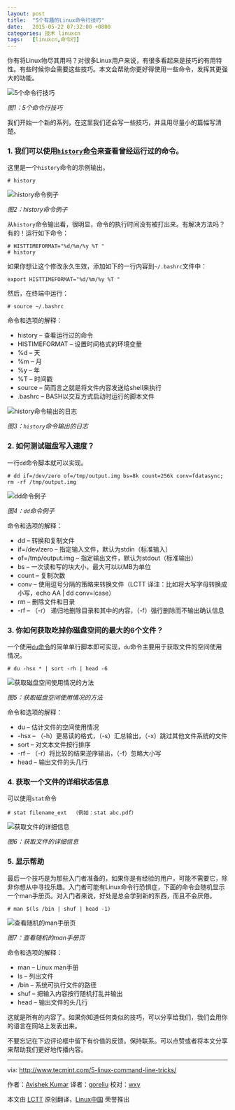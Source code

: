 ```yaml
---
layout: post
title:	"5个有趣的Linux命令行技巧"
date:	2015-05-22 07:32:00 +0800 
categories:	技术 linuxcn 
tags:	[linuxcn,命令行]
---
```



你有将Linux物尽其用吗？对很多Linux用户来说，有很多看起来是技巧的有用特性。有些时候你会需要这些技巧。本文会帮助你更好得使用一些命令，发挥其更强大的功能。


![5个命令行技巧](/Asserts/Images/album/201505/21/223351gqbpks8pu904xpk4.jpg)


*图1：5个命令行技巧*


我们开始一个新的系列，在这里我们还会写一些技巧，并且用尽量小的篇幅写清楚。


### 1. 我们可以使用[`history`命令](/article-1143-1.html)来查看曾经运行过的命令。


这里是一个`history`命令的示例输出。



```
# history

```

![history命令例子](/Asserts/Images/album/201505/21/223352r48ra47xx769218p.gif)


*图2：history命令例子*


从`history`命令输出看，很明显，命令的执行时间没有被打出来。有解决方法吗？有的！运行如下命令：



```
# HISTTIMEFORMAT="%d/%m/%y %T "
# history

```

如果你想让这个修改永久生效，添加如下的一行内容到`~/.bashrc`文件中：



```
export HISTTIMEFORMAT="%d/%m/%y %T "

```

然后，在终端中运行：



```
# source ~/.bashrc

```

命令和选项的解释：


* history – 查看运行过的命令
* HISTIMEFORMAT – 设置时间格式的环境变量
* %d – 天
* %m – 月
* %y – 年
* %T – 时间戳
* source – 简而言之就是将文件内容发送给shell来执行
* .bashrc – BASH以交互方式启动时运行的脚本文件


![history命令输出的日志](/Asserts/Images/album/201505/21/223354h5v7p4clpd2pv47l.gif)


*图3：`history`命令输出的日志*


### 2. 如何测试磁盘写入速度？


一行`dd`命令脚本就可以实现。



```
# dd if=/dev/zero of=/tmp/output.img bs=8k count=256k conv=fdatasync; rm -rf /tmp/output.img

```

![dd命令例子](/Asserts/Images/album/201505/21/223355vrnrpi6ip7n6lnsn.gif)


*图4：`dd`命令例子*


命令和选项的解释：


* dd – 转换和复制文件
* if=/dev/zero – 指定输入文件，默认为stdin（标准输入）
* of=/tmp/output.img – 指定输出文件，默认为stdout（标准输出）
* bs – 一次读和写的块大小，最大可以以MB为单位
* count – 复制次数
* conv – 使用逗号分隔的策略来转换文件（LCTT 译注：比如将大写字母转换成小写，echo AA | dd conv=lcase）
* rm – 删除文件和目录
* -rf – （-r） 递归地删除目录和其中的内容，（-f）强行删除而不输出确认信息


### 3. 你如何获取吃掉你磁盘空间的最大的6个文件？


一个使用[`du`命令](http://www.tecmint.com/check-linux-disk-usage-of-files-and-directories/)的简单单行脚本即可实现，`du`命令主要用于获取文件的空间使用情况。



```
# du -hsx * | sort -rh | head -6

```

![获取磁盘空间使用情况的方法](/Asserts/Images/album/201505/21/223356znknboirks9kkobk.gif)


*图5：获取磁盘空间使用情况的方法*


命令和选项的解释：


* du – 估计文件的空间使用情况
* -hsx – （-h）更易读的格式，（-s）汇总输出，（-x）跳过其他文件系统的文件
* sort – 对文本文件按行排序
* -rf – （-r）将比较的结果逆序输出，（-f）忽略大小写
* head – 输出文件的头几行


### 4. 获取一个文件的详细状态信息


可以使用`stat`命令



```
# stat filename_ext  （例如：stat abc.pdf）

```

![获取文件的详细信息](/Asserts/Images/album/201505/21/223359u0mh88m1rmih6vrh.gif)


*图6：获取文件的详细信息*


### 5. 显示帮助


最后一个技巧是为那些入门者准备的，如果你是有经验的用户，可能不需要它，除非你想从中寻找乐趣。入门者可能有Linux命令行恐惧症，下面的命令会随机显示一个man手册页。对入门者来说，好处是总会学到新的东西，而且不会厌倦。



```
# man $(ls /bin | shuf | head -1)

```

![查看随机的man手册页](/Asserts/Images/album/201505/21/223404fu8wtlhpop8we8ov.gif)


*图7：查看随机的man手册页*


命令和选项的解释：


* man – Linux man手册
* ls – 列出文件
* /bin – 系统可执行文件的路径
* shuf – 把输入内容按行随机打乱并输出
* head – 输出文件的头几行


这就是所有的内容了。如果你知道任何类似的技巧，可以分享给我们，我们会用你的语言在网站上发表出来。


不要忘记在下边评论框中留下有价值的反馈。保持联系。可以点赞或者将本文分享来帮助我们更好地传播内容。




---


via: <http://www.tecmint.com/5-linux-command-line-tricks/>


作者：[Avishek Kumar](http://www.tecmint.com/author/avishek/) 译者：[goreliu](https://github.com/goreliu) 校对：[wxy](https://github.com/wxy)


本文由 [LCTT](https://github.com/LCTT/TranslateProject) 原创翻译，[Linux中国](http://linux.cn/) 荣誉推出
